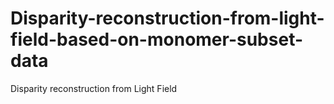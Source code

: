 # Disparity-reconstruction-from-light-field-based-on-monomer-subset-data
Disparity reconstruction from Light Field
